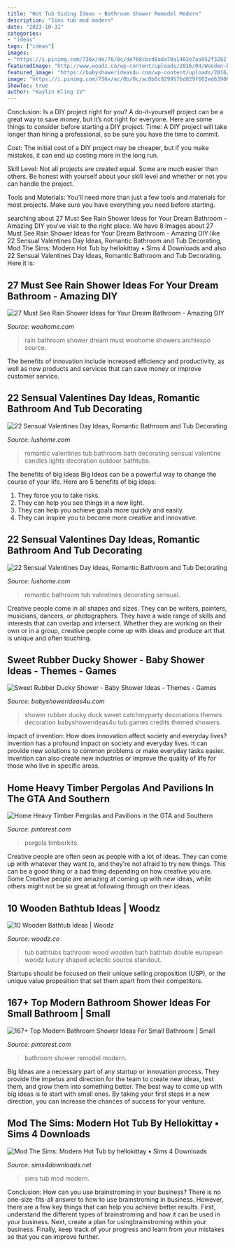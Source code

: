 ```yaml
---
title: "Hot Tub Siding Ideas ~ Bathroom Shower Remodel Modern"
description: "Sims tub mod modern"
date: "2023-10-31"
categories:
- "ideas"
tags: ["ideas"]
images:
- "https://i.pinimg.com/736x/de/76/8c/de768cbcd8ada70a1402e7aa952f3282.jpg"
featuredImage: "http://www.woodz.co/wp-content/uploads/2016/04/Wooden-bathtube-ideas-8.jpg"
featured_image: "https://babyshowerideas4u.com/wp-content/uploads/2016/07/Sweet-Rubber-Ducky-Shower-Tub.jpg"
image: "https://i.pinimg.com/736x/ac/0b/0c/ac0b0c9299576d029f602ed63906d728.jpg"
ShowToc: true
author: "Kaylin Kling IV"
---
```



Conclusion: Is a DIY project right for you?
A do-it-yourself project can be a great way to save money, but it’s not right for everyone. Here are some things to consider before starting a DIY project.
Time: A DIY project will take longer than hiring a professional, so be sure you have the time to commit.

Cost: The initial cost of a DIY project may be cheaper, but if you make mistakes, it can end up costing more in the long run.

Skill Level: Not all projects are created equal. Some are much easier than others. Be honest with yourself about your skill level and whether or not you can handle the project.

Tools and Materials: You’ll need more than just a few tools and materials for most projects. Make sure you have everything you need before starting.

	

		
searching about 27 Must See Rain Shower Ideas for Your Dream Bathroom - Amazing DIY you've visit to the right place. We have 8 Images about 27 Must See Rain Shower Ideas for Your Dream Bathroom - Amazing DIY like 22 Sensual Valentines Day Ideas, Romantic Bathroom and Tub Decorating, Mod The Sims: Modern Hot Tub by hellokittay • Sims 4 Downloads and also 22 Sensual Valentines Day Ideas, Romantic Bathroom and Tub Decorating. Here it is:
		
    
## 27 Must See Rain Shower Ideas For Your Dream Bathroom - Amazing DIY

<img loading=lazy src="http://www.woohome.com/wp-content/uploads/2015/03/Rain-Showers-Bathroom-ideas-woohome-19.jpg" onerror="this.onerror=null;this.src='https://tse3.mm.bing.net/th?id=OIP.lTjYz2gsqj_DNes0cfkuGwHaI9&amp;pid=15.1';" alt="27 Must See Rain Shower Ideas for Your Dream Bathroom - Amazing DIY">

_Source: woohome.com_

>rain bathroom shower dream must woohome showers archiexpo source. 

	

The benefits of innovation include increased efficiency and productivity, as well as new products and services that can save money or improve customer service.

    
## 22 Sensual Valentines Day Ideas, Romantic Bathroom And Tub Decorating

<img loading=lazy src="https://www.lushome.com/wp-content/uploads/2016/02/romantic-valentines-day-ideas-bathtubs-14.jpg" onerror="this.onerror=null;this.src='https://tse1.mm.bing.net/th?id=OIP.uMOdL814NkrWPPAZDilN4AHaGU&amp;pid=15.1';" alt="22 Sensual Valentines Day Ideas, Romantic Bathroom and Tub Decorating">

_Source: lushome.com_

>romantic valentines tub bathroom bath decorating sensual valentine candles lights decoration outdoor bathtubs. 

	

The benefits of big ideas
Big Ideas can be a powerful way to change the course of your life. Here are 5 benefits of big ideas:
1. They force you to take risks.
2. They can help you see things in a new light.
3. They can help you achieve goals more quickly and easily.
4. They can inspire you to become more creative and innovative.

    
## 22 Sensual Valentines Day Ideas, Romantic Bathroom And Tub Decorating

<img loading=lazy src="https://www.lushome.com/wp-content/uploads/2016/02/romantic-valentines-day-ideas-bathtubs-5.jpg" onerror="this.onerror=null;this.src='https://tse4.mm.bing.net/th?id=OIP.bdFgyx0fPE8Q82ket6dxagHaEq&amp;pid=15.1';" alt="22 Sensual Valentines Day Ideas, Romantic Bathroom and Tub Decorating">

_Source: lushome.com_

>romantic bathroom tub valentines decorating sensual. 

	

Creative people come in all shapes and sizes. They can be writers, painters, musicians, dancers, or photographers. They have a wide range of skills and interests that can overlap and intersect. Whether they are working on their own or in a group, creative people come up with ideas and produce art that is unique and often touching.

    
## Sweet Rubber Ducky Shower - Baby Shower Ideas - Themes - Games

<img loading=lazy src="https://babyshowerideas4u.com/wp-content/uploads/2016/07/Sweet-Rubber-Ducky-Shower-Tub.jpg" onerror="this.onerror=null;this.src='https://tse4.mm.bing.net/th?id=OIP.pm4nMBrk3ct2QcW6W0OtoAHaLG&amp;pid=15.1';" alt="Sweet Rubber Ducky Shower - Baby Shower Ideas - Themes - Games">

_Source: babyshowerideas4u.com_

>shower rubber ducky duck sweet catchmyparty decorations themes decoration babyshowerideas4u tub games credits themed showers. 

	

Impact of invention: How does innovation affect society and everyday lives?
Invention has a profound impact on society and everyday lives. It can provide new solutions to common problems or make everyday tasks easier. Invention can also create new industries or improve the quality of life for those who live in specific areas.

    
## Home Heavy Timber Pergolas And Pavilions In The GTA And Southern

<img loading=lazy src="https://i.pinimg.com/736x/de/76/8c/de768cbcd8ada70a1402e7aa952f3282.jpg" onerror="this.onerror=null;this.src='https://tse1.mm.bing.net/th?id=OIP.K6ulAL7aeubm8GPOgB_RFAHaJ3&amp;pid=15.1';" alt="Home Heavy Timber Pergolas and Pavilions in the GTA and Southern">

_Source: pinterest.com_

>pergola timberkits. 

	

Creative people are often seen as people with a lot of ideas. They can come up with whatever they want to, and they're not afraid to try new things. This can be a good thing or a bad thing depending on how creative you are. Some Creative people are amazing at coming up with new ideas, while others might not be so great at following through on their ideas.

    
## 10 Wooden Bathtub Ideas | Woodz

<img loading=lazy src="http://www.woodz.co/wp-content/uploads/2016/04/Wooden-bathtube-ideas-8.jpg" onerror="this.onerror=null;this.src='https://tse4.mm.bing.net/th?id=OIP.LHaawNo7suj76dm3FJKddQHaFg&amp;pid=15.1';" alt="10 Wooden Bathtub Ideas | Woodz">

_Source: woodz.co_

>tub bathtubs bathroom wood wooden bath bathtub double european woodz luxury shaped eclectic source standout. 

	

Startups should be focused on their unique selling proposition (USP), or the unique value proposition that set them apart from their competitors.

    
## 167+ Top Modern Bathroom Shower Ideas For Small Bathroom | Small

<img loading=lazy src="https://i.pinimg.com/736x/ac/0b/0c/ac0b0c9299576d029f602ed63906d728.jpg" onerror="this.onerror=null;this.src='https://tse1.mm.bing.net/th?id=OIP.qAgwh7CDFVPmso8uHwZLSgHaLH&amp;pid=15.1';" alt="167+ Top Modern Bathroom Shower Ideas For Small Bathroom | Small">

_Source: pinterest.com_

>bathroom shower remodel modern. 

	

Big Ideas are a necessary part of any startup or innovation process. They provide the impetus and direction for the team to create new ideas, test them, and grow them into something better. The best way to come up with big ideas is to start with small ones. By taking your first steps in a new direction, you can increase the chances of success for your venture.

    
## Mod The Sims: Modern Hot Tub By Hellokittay • Sims 4 Downloads

<img loading=lazy src="https://sims4downloads.net/wp-content/uploads/2020/07/3321-600x337.jpg" onerror="this.onerror=null;this.src='https://tse1.mm.bing.net/th?id=OIP.cMNn-10cDv6mwaccJpymkgHaEK&amp;pid=15.1';" alt="Mod The Sims: Modern Hot Tub by hellokittay • Sims 4 Downloads">

_Source: sims4downloads.net_

>sims tub mod modern. 

	

Conclusion: How can you use brainstroming in your business?
There is no one-size-fits-all answer to how to use brainstroming in business. However, there are a few key things that can help you achieve better results. First, understand the different types of brainstroming and how it can be used in your business. Next, create a plan for usingbrainstroming within your business. Finally, keep track of your progress and learn from your mistakes so that you can improve further.

